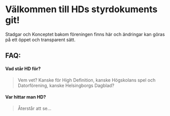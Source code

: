 # Välkommen till HDs styrdokuments git!
Stadgar och Konceptet bakom föreningen finns här och ändringar kan göras på ett
öppet och transparent sätt.

## FAQ:

#### Vad står HD för?
> Vem vet? Kanske för High Definition, kanske Högskolans spel och Datorförening,
> kanske Helsingborgs Dagblad?

#### Var hittar man HD?
> Återstår att se...
